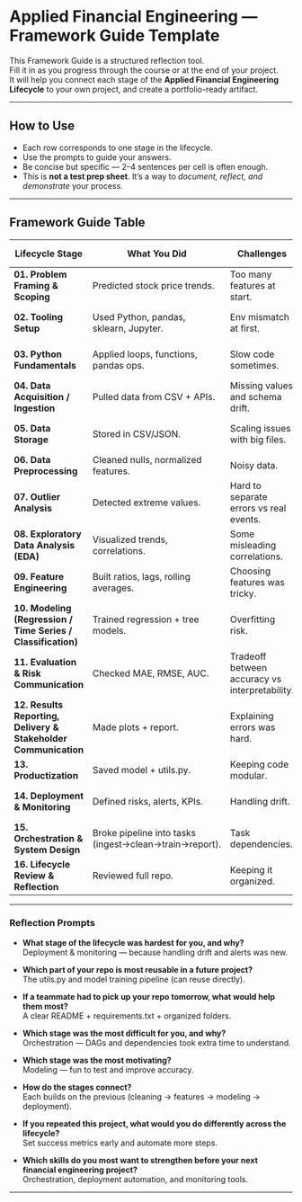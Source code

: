 # Applied Financial Engineering — Framework Guide Template

This Framework Guide is a structured reflection tool.  
Fill it in as you progress through the course or at the end of your project.  
It will help you connect each stage of the **Applied Financial Engineering Lifecycle** to your own project, and create a portfolio-ready artifact.

---

## How to Use
- Each row corresponds to one stage in the lifecycle.  
- Use the prompts to guide your answers.  
- Be concise but specific — 2–4 sentences per cell is often enough.  
- This is **not a test prep sheet**. It’s a way to *document, reflect, and demonstrate* your process.

---

## Framework Guide Table

| Lifecycle Stage | What You Did | Challenges | Solutions / Decisions | Future Improvements |
|-----------------|--------------|------------|-----------------------|---------------------|
| **01. Problem Framing & Scoping** | Predicted stock price trends. | Too many features at start. | Focused on 3 key indicators, daily resolution. | Define success metrics earlier. |
| **02. Tooling Setup** | Used Python, pandas, sklearn, Jupyter. | Env mismatch at first. | Fixed with requirements.txt. | Use Docker for consistency. |
| **03. Python Fundamentals** | Applied loops, functions, pandas ops. | Slow code sometimes. | Vectorized operations. | Practice optimization more. |
| **04. Data Acquisition / Ingestion** | Pulled data from CSV + APIs. | Missing values and schema drift. | Cleaned + standardized input format. | Automate ingestion pipeline. |
| **05. Data Storage** | Stored in CSV/JSON. | Scaling issues with big files. | Split and managed versions. | Use database (SQL/Parquet). |
| **06. Data Preprocessing** | Cleaned nulls, normalized features. | Noisy data. | Used imputation + scaling. | Add feature pipelines. |
| **07. Outlier Analysis** | Detected extreme values. | Hard to separate errors vs real events. | Used capping and IQR. | Try anomaly detection models. |
| **08. Exploratory Data Analysis (EDA)** | Visualized trends, correlations. | Some misleading correlations. | Cross-checked with domain knowledge. | Add more domain-driven visuals. |
| **09. Feature Engineering** | Built ratios, lags, rolling averages. | Choosing features was tricky. | Kept interpretable features. | Automate feature selection. |
| **10. Modeling (Regression / Time Series / Classification)** | Trained regression + tree models. | Overfitting risk. | Regularized + cross-validation. | Try ensemble and deep models. |
| **11. Evaluation & Risk Communication** | Checked MAE, RMSE, AUC. | Tradeoff between accuracy vs interpretability. | Reported with error bands. | Add confidence intervals. |
| **12. Results Reporting, Delivery & Stakeholder Communication** | Made plots + report. | Explaining errors was hard. | Simplified visuals + summary. | Automate reports. |
| **13. Productization** | Saved model + utils.py. | Keeping code modular. | Added src/ folder + init.py. | Use CI/CD. |
| **14. Deployment & Monitoring** | Defined risks, alerts, KPIs. | Handling drift. | Monitoring plan at data, model, system levels. | Add automated retraining. |
| **15. Orchestration & System Design** | Broke pipeline into tasks (ingest→clean→train→report). | Task dependencies. | Used DAG + logging. | Automate retries + scheduling. |
| **16. Lifecycle Review & Reflection** | Reviewed full repo. | Keeping it organized. | Made checklist + guide. | Improve docs + reusability. |
---

### Reflection Prompts

- **What stage of the lifecycle was hardest for you, and why?**  
  Deployment & monitoring — because handling drift and alerts was new.  

- **Which part of your repo is most reusable in a future project?**  
  The utils.py and model training pipeline (can reuse directly).  

- **If a teammate had to pick up your repo tomorrow, what would help them most?**  
  A clear README + requirements.txt + organized folders.  

- **Which stage was the most difficult for you, and why?**  
  Orchestration — DAGs and dependencies took extra time to understand.  

- **Which stage was the most motivating?**  
  Modeling — fun to test and improve accuracy.  

- **How do the stages connect?**  
  Each builds on the previous (cleaning → features → modeling → deployment).  

- **If you repeated this project, what would you do differently across the lifecycle?**  
  Set success metrics early and automate more steps.  

- **Which skills do you most want to strengthen before your next financial engineering project?**  
  Orchestration, deployment automation, and monitoring tools.  

---
